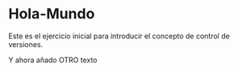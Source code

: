 # Hola-Mundo
Este es el ejercicio inicial para introducir el concepto de control de versiones. 

Y ahora añado OTRO texto
